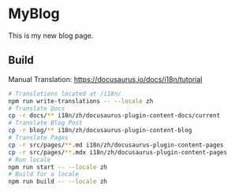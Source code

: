 # MyBlog

This is my new blog page.



## Build
Manual Translation: https://docusaurus.io/docs/i18n/tutorial
```bash
# Translations located at /i18n/ 
npm run write-translations -- --locale zh
# Translate Docs
cp -r docs/** i18n/zh/docusaurus-plugin-content-docs/current
# Translate Blog Post
cp -r blog/** i18n/zh/docusaurus-plugin-content-blog
# Translate Pages
cp -r src/pages/**.md i18n/zh/docusaurus-plugin-content-pages
cp -r src/pages/**.mdx i18n/zh/docusaurus-plugin-content-pages
# Run locale
npm run start -- --locale zh
# Build for a locale
npm run build -- --locale zh
```